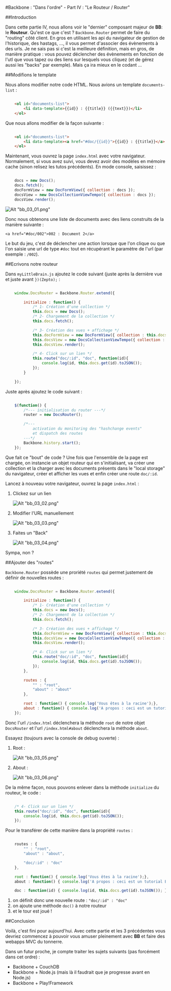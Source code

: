 #Backbone : "Dans l'ordre" - Part IV : "Le Routeur / Router"

##Introduction

Dans cette partie IV, nous allons voir le "dernier" composant majeur de **BB**: le **Routeur**.
Qu'est ce que c'est ? `Backbone.Router` permet de faire du "routing" côté client. En gros en utilisant les api du navigateur de gestion de l'historique, des hastags, ..., il vous permet d'associer des évènements à des urls. Je ne sais pas si c'est la meilleure définition, mais en gros, de manière pratique : vous pouvez déclencher des évènements en fonction de l'utl que vous tapez ou des liens sur lesquels vous cliquez (et de gérez aussi les "backs" par exemple).
Mais ça ira mieux en le codant ...

##Modifions le template

Nous allons modifier notre code HTML. Nous avions un template `documents-list` :

~~~ html

    <ol id="documents-list">
        <li data-template>{{id}} : {{title}} ({{text}})</li>
    </ol>

~~~

Que nous allons modifier de la façon suivante :

~~~ html

    <ol id="documents-list">
        <li data-template><a href="#doc/{{id}}">{{id}} : {{title}}</a> ({{text}})</li>
    </ol>

~~~

Maintenant, vous ouvrez la page `index.html` avec votre navigateur. Normalement, si vous avez suivi, vous devez avoir des modèles en mémoire cache (sinon relisez les tutos précédents).
En mode console, saisissez :

~~~ javascript

    docs = new Docs();
    docs.fetch();
    docFormView = new DocFormView({ collection : docs });
    docsView = new DocsCollectionViewTempo({ collection : docs });
    docsView.render();

~~~

![Alt "bb_03_01.png"](https://github.com/k33g/articles/raw/master/res/bb_03_01.png)

Donc nous obtenons une liste de documents avec des liens construits de la manière suivante : 

`<a href="#doc/002">002 : Document 2</a>`

Le but du jeu, c'est de déclencher une action lorsque que l'on clique ou que l'on saisie une url de type `#doc` tout en récupérant le paramètre de l'url (par exemple : `/002`).

##Ecrivons notre routeur

Dans `myLittleBrain.js` ajoutez le code suivant (juste après la dernière vue et juste avant `})(Zepto);` :
~~~ javascript

    window.DocsRouter = Backbone.Router.extend({

        initialize : function() {
            /* 1- Création d'une collection */
            this.docs = new Docs();
            /* 2- Chargement de la collection */
            this.docs.fetch();

            /* 3- Création des vues + affichage */
            this.docFormView = new DocFormView({ collection : this.docs });
            this.docsView = new DocsCollectionViewTempo({ collection : this.docs });
            this.docsView.render();

            /* 4- Click sur un lien */
            this.route("doc/:id", "doc", function(id){
                console.log(id, this.docs.get(id).toJSON());
            });
        }

    });

~~~


Juste après ajoutez le code suivant :

~~~ javascript

    $(function() {
        /*--- initialisation du router ---*/
        router = new DocsRouter();

        /*---
            activation du monitoring des "hashchange events"
            et dispatch des routes
        ---*/
        Backbone.history.start();
    });

~~~

Que fait ce "bout" de code ? Une fois que l'ensemble de la page est chargée, on instancie un objet routeur qui en s'initialisant, va créer une collection et la charger avec les documents présents dans le "local storage" du navigateur, créer et afficher les vues et enfin créer une route `doc/:id`.

Lancez à nouveau votre navigateur, ouvrez la page `index.html` :

1. Clickez sur un lien

    ![Alt "bb_03_02.png"](https://github.com/k33g/articles/raw/master/res/bb_03_02.png)

2. Modifier l'URL manuellement

    ![Alt "bb_03_03.png"](https://github.com/k33g/articles/raw/master/res/bb_03_03.png)

3. Faites un "Back"

    ![Alt "bb_03_04.png"](https://github.com/k33g/articles/raw/master/res/bb_03_04.png)

Sympa, non ?


##Ajouter des "routes"


`Backbone.Router` possède une proriété `routes` qui permet justement de définir de nouvelles routes :

~~~ javascript

    window.DocsRouter = Backbone.Router.extend({

        initialize : function() {
            /* 1- Création d'une collection */
            this.docs = new Docs();
            /* 2- Chargement de la collection */
            this.docs.fetch();

            /* 3- Création des vues + affichage */
            this.docFormView = new DocFormView({ collection : this.docs });
            this.docsView = new DocsCollectionViewTempo({ collection : this.docs });
            this.docsView.render();

            /* 4- Click sur un lien */
            this.route("doc/:id", "doc", function(id){
                console.log(id, this.docs.get(id).toJSON());
            });
        },

        routes : {
            "" : "root",
            "about" : "about"
        },

        root : function() { console.log('Vous êtes à la racine');},
        about : function() { console.log('A propos : ceci est un tutorial BackBone');}
    });

~~~

Donc l'url `/index.html` déclenchera la méthode `root` de notre objet `DocsRouter` et l'url `/index.html#about` déclenchera la méthode `about`.

Essayez (toujours avec la console de debug ouverte) :

1. Root :

    ![Alt "bb_03_05.png"](https://github.com/k33g/articles/raw/master/res/bb_03_05.png)

2. About :

    ![Alt "bb_03_06.png"](https://github.com/k33g/articles/raw/master/res/bb_03_06.png)

De la même façon, nous pouvons enlever dans la méthode `initialize` du routeur, le code :

~~~ javascript

    /* 4- Click sur un lien */
    this.route("doc/:id", "doc", function(id){
        console.log(id, this.docs.get(id).toJSON());
    });

~~~

Pour le transférer de cette manière dans la propriété `routes` :

~~~ javascript

    routes : {
        "" : "root",
        "about" : "about",

        "doc/:id" : "doc"
    },

    root : function() { console.log('Vous êtes à la racine');},
    about : function() { console.log('A propos : ceci est un tutorial BackBone');},

    doc : function(id) { console.log(id, this.docs.get(id).toJSON()); }

~~~

1. on définit donc une nouvelle route : `"doc/:id" : "doc"`
2. on ajoute une méthode `doc()` à notre routeur
3. et le tour est joué !

##Conclusion

Voilà, c'est fini pour aujourd'hui. Avec cette partie et les 3 précédentes vous devriez commencez à pouvoir vous amuser pleinement avec **BB** et faire des webapps MVC du tonnerre.

Dans un futur proche, je compte traiter les sujets suivants (pas forcément dans cet ordre) :

- Backbone + CouchDB
- Backbone + Node.js (mais là il faudrait que je progresse avant en Node.js)
- Backbone + Play!Framework


